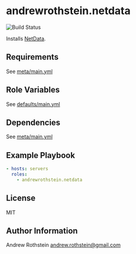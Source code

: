 andrewrothstein.netdata
=========

![Build Status](https://github.com/andrewrothstein/ansible-netdata/actions/workflows/build.yml/badge.svg)

Installs [NetData](https://www.netdata.cloud/).

Requirements
------------

See [meta/main.yml](meta/main.yml)

Role Variables
--------------

See [defaults/main.yml](defaults/main.yml)

Dependencies
------------

See [meta/main.yml](meta/main.yml)

Example Playbook
----------------

```yml
- hosts: servers
  roles:
    - andrewrothstein.netdata
```

License
-------

MIT

Author Information
------------------

Andrew Rothstein <andrew.rothstein@gmail.com>
